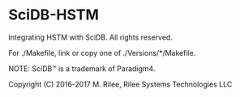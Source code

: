 
# SciDB-HSTM

Integrating HSTM with SciDB. All rights reserved.

For ./Makefile, link or copy one of ./Versions/*/Makefile.

NOTE: SciDB™ is a trademark of Paradigm4.

Copyright (C) 2016-2017 M. Rilee, Rilee Systems Technologies LLC

